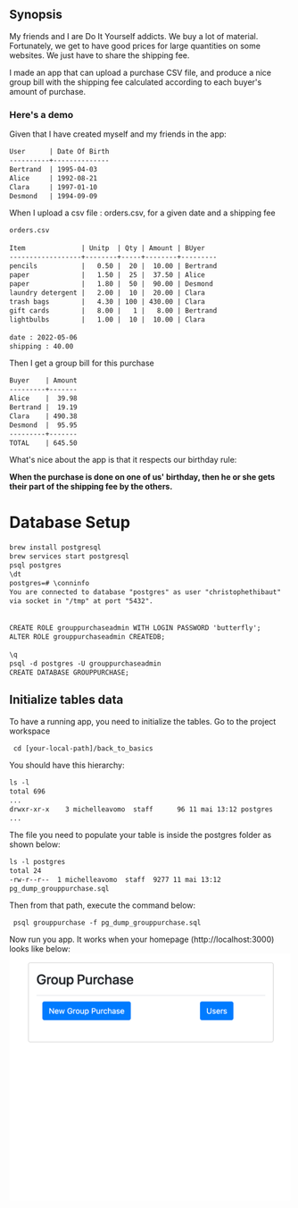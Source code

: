 ## Synopsis

My friends and I are Do It Yourself addicts. We buy a lot of material. Fortunately, we get to have good prices for large quantities on some websites. We just have to share the shipping fee.

I made an app that can upload a purchase CSV file, and produce a nice group bill   with the shipping fee calculated according to each buyer's amount of purchase.

### Here's a demo

Given that I have created myself and my friends in the app:

```
User      | Date Of Birth
----------+--------------
Bertrand  | 1995-04-03
Alice     | 1992-08-21
Clara     | 1997-01-10
Desmond   | 1994-09-09

```

When I upload a csv file : orders.csv, for a given date and a shipping fee

```
orders.csv

Item              | Unitp  | Qty | Amount | BUyer
------------------+--------+-----+--------+---------
pencils           |   0.50 |  20 |  10.00 | Bertrand
paper             |   1.50 |  25 |  37.50 | Alice
paper             |   1.80 |  50 |  90.00 | Desmond
laundry detergent |   2.00 |  10 |  20.00 | Clara
trash bags        |   4.30 | 100 | 430.00 | Clara
gift cards        |   8.00 |   1 |   8.00 | Bertrand
lightbulbs        |   1.00 |  10 |  10.00 | Clara

date : 2022-05-06
shipping : 40.00

```

Then I get a group bill for this purchase

```
Buyer    | Amount
---------+-------
Alice    |  39.98
Bertrand |  19.19
Clara    | 490.38
Desmond  |  95.95
---------+-------
TOTAL    | 645.50

```

What's nice about the app is that it respects our birthday rule:

**When the purchase is done on one of us' birthday, then he or she gets their part of the shipping fee by the others.**

# Database Setup

    brew install postgresql
    brew services start postgresql
    psql postgres
    \dt
    postgres=# \conninfo
    You are connected to database "postgres" as user "christophethibaut" via socket in "/tmp" at port "5432".


    CREATE ROLE grouppurchaseadmin WITH LOGIN PASSWORD 'butterfly';
    ALTER ROLE grouppurchaseadmin CREATEDB;

    \q
    psql -d postgres -U grouppurchaseadmin
    CREATE DATABASE GROUPPURCHASE;

## Initialize tables data

To have a running app, you need to initialize the tables.
Go to the project workspace 
```
 cd [your-local-path]/back_to_basics
```

You should have this hierarchy: 
```
ls -l
total 696
...
drwxr-xr-x    3 michelleavomo  staff      96 11 mai 13:12 postgres
... 

```
The file you need to populate your table is inside the postgres folder as shown below:
```
ls -l postgres
total 24
-rw-r--r--  1 michelleavomo  staff  9277 11 mai 13:12 pg_dump_grouppurchase.sql
```

Then from that path, execute the command below: 
 ```
  psql grouppurchase -f pg_dump_grouppurchase.sql

 ```

Now run you app. It works when your homepage (http://localhost:3000) looks like below: 
![img_1.png](img_1.png)

